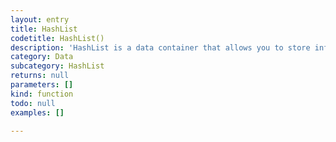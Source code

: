 ```yaml
---
layout: entry
title: HashList
codetitle: HashList()
description: 'HashList is a data container that allows you to store information as key - value pairs. As usual in JavaScript mixed types of keys and values are accepted in one HashList instance.'
category: Data
subcategory: HashList
returns: null
parameters: []
kind: function
todo: null
examples: []

---
```

